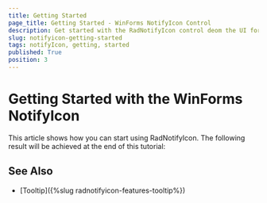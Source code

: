 ```yaml
---
title: Getting Started
page_title: Getting Started - WinForms NotifyIcon Control
description: Get started with the RadNotifyIcon control deom the UI for WinForms suite.
slug: notifyicon-getting-started
tags: notifyIcon, getting, started
published: True
position: 3 
---
```


# Getting Started with the WinForms NotifyIcon

 This article shows how you can start using RadNotifyIcon. The following result will be achieved at the end of this tutorial:
 

## See Also

* [Tooltip]({%slug radnotifyicon-features-tooltip%})

